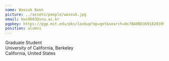 ```yaml
---
name: Woosuk Kwon
picture: ../assets/people/woosuk.jpg
email: kws9603@snu.ac.kr
pgpkey: https://pgp.mit.edu/pks/lookup?op=get&search=0x7BA0BD3691820399
position: alumni
---
```

Graduate Student<br>
University of California, Berkeley<br>
California, United States<br>

